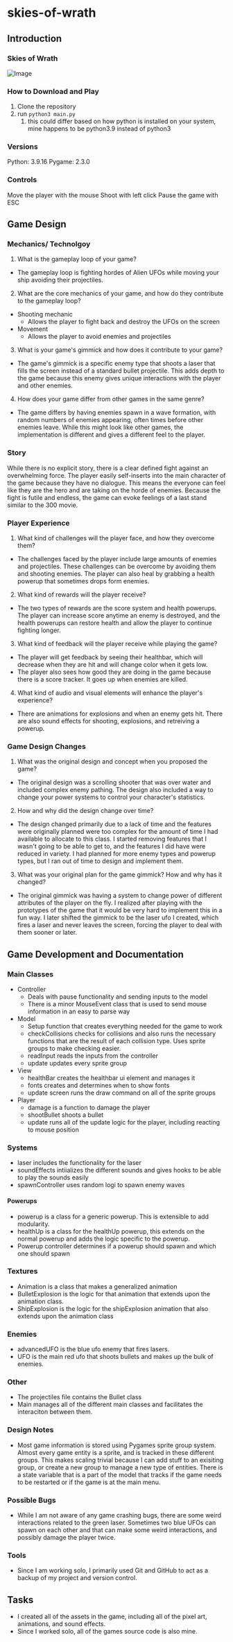 # skies-of-wrath

## Introduction

### Skies of Wrath

![Image](gamePlay.png)

### How to Download and Play
1. Clone the repository
2. run ```python3 main.py``` 
   1. this could differ based on how python is installed on your system, mine happens to be python3.9 instead of python3
   
### Versions
Python: 3.9.16
Pygame: 2.3.0

### Controls
Move the player with the mouse
Shoot with left click
Pause the game with ESC

## Game Design

### Mechanics/ Technolgoy
1. What is the gameplay loop of your game?
* The gameplay loop is fighting hordes of Alien UFOs while moving your ship avoiding their projectiles.
2. What are the core mechanics of your game, and how do they contribute to the gameplay loop?
* Shooting mechanic
  * Allows the player to fight back and destroy the UFOs on the screen
* Movement
  * Allows the player to avoid enemies and projectiles
3. What is your game's gimmick and how does it contribute to your game?
* The game's gimmick is a specific enemy type that shoots a laser that fills the screen instead of a standard bullet projectile. This adds depth to the game because this enemy gives unique interactions with the player and other enemies.
4. How does your game differ from other games in the same genre?
* The game differs by having enemies spawn in a wave formation, with random numbers of enemies appearing, often times before other enemies leave. While this might look like other games, the implementation is different and gives a different feel to the player.

### Story
While there is no explicit story, there is a clear defined fight against an overwhelming force. The player easily self-inserts into the main character of the game because they have no dialogue. This means the everyone can feel like they are the hero and are taking on the horde of enemies. Because the fight is futile and endless, the game can evoke feelings of a last stand similar to the 300 movie. 

### Player Experience
1. What kind of challenges will the player face, and how they overcome them?
* The challenges faced by the player include large amounts of enemies and projectiles. These challenges can be overcome by avoiding them and shooting enemies. The player can also heal by grabbing a health powerup that sometimes drops form enemies. 
2. What kind of rewards will the player receive?
* The two types of rewards are the score system and health powerups. The player can increase score anytime an enemy is destroyed, and the health powerups can restore health and allow the player to continue fighting longer. 
3. What kind of feedback will the player receive while playing the game?
* The player will get feedback by seeing their healthbar, which will decrease when they are hit and will change color when it gets low. 
* The player also sees how good they are doing in the game because there is a score tracker. It goes up when enemies are killed. 
4. What kind of audio and visual elements will enhance the player's experience?
* There are animations for explosions and when an enemy gets hit. There are also sound effects for shooting, explosions, and retreiving a powerup. 

### Game Design Changes
1. What was the original design and concept when you proposed the game?
* The original design was a scrolling shooter that was over water and included complex enemy pathing. The design also included a way to change your power systems to control your character's statistics. 
2. How and why did the design change over time?
* The design changed primarily due to a lack of time and the features were originally planned were too complex for the amount of time I had available to allocate to this class. I started removing features that I wasn't going to be able to get to, and the features I did have were reduced in variety. I had planned for more enemy types and powerup types, but I ran out of time to design and implement them. 
3. What was your original plan for the game gimmick? How and why has it changed?
* The original gimmick was having a system to change power of different attributes of the player on the fly. I realized after playing with the prototypes of the game that it would be very hard to implement this in a fun way. I later shifted the gimmick to be the laser ufo I created, which fires a laser and never leaves the screen, forcing the player to deal with them sooner or later. 

## Game Development and Documentation

### Main Classes
* Controller
  * Deals with pause functionality and sending inputs to the model
  * There is a minor MouseEvent class that is used to send mouse information in an easy to parse way
* Model
  * Setup function that creates everything needed for the game to work
  * checkCollisions checks for collisions and also runs the necessary functions that are the result of each collision type. Uses sprite groups to make checking easier.
  * readInput reads the inputs from the controller
  * update updates every sprite group
* View
  * healthBar creates the healthbar ui element and manages it
  * fonts creates and determines when to show fonts
  * update screen runs the draw command on all of the sprite groups
* Player
  * damage is a function to damage the player
  * shootBullet shoots a bullet
  * update runs all of the update logic for the player, including reacting to mouse position
### Systems
* laser includes the functionality for the laser
* soundEffects intiializes the different sounds and gives hooks to be able to play the sounds easily
* spawnController uses random logi to spawn enemy waves

#### Powerups
* powerup is a class for a generic powerup. This is extensible to add modularity.
* healthUp is a class for the healthUp powerup, this extends on the normal powerup and adds the logic specific to the powerup.
* Powerup controller determines if a powerup should spawn and which one should spawn

### Textures
* Animation is a class that makes a generalized animation
* BulletExplosion is the logic for that animation that extends upon the animation class.
* ShipExplosion is the logic for the shipExplosion animation that also extends upon the animation class

### Enemies
* advancedUFO is the blue ufo enemy that fires lasers.
* UFO is the main red ufo that shoots bullets and makes up the bulk of enemies.
  
### Other
* The projectiles file contains the Bullet class
* Main manages all of the different main classes and facilitates the interaciton between them.

### Design Notes
* Most game information is stored using Pygames sprite group system. Almost every game entity is a sprite, and is tracked in these different groups. This makes scaling trivial because I can add stuff to an exisiting group, or create a new group to manage a new type of entities. There is a state variable that is a part of the model that tracks if the game needs to be restarted or if the game is at the main menu. 

### Possible Bugs
* While I am not aware of any game crashing bugs, there are some weird interactions related to the green laser. Sometimes two blue UFOs can spawn on each other and that can make some weird interactions, and possibly damage the player twice.

### Tools
* Since I am working solo, I primarily used Git and GitHub to act as a backup of my project and version control. 

## Tasks
* I created all of the assets in the game, including all of the pixel art, animations, and sound effects.
* Since I worked solo, all of the games source code is also mine. 